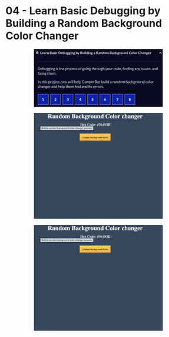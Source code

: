 # 04 - Learn Basic Debugging by Building a Random Background Color Changer

<p align="center">
  <img src="./screenshots/intro.png" width="350" title="Console">
</p>

<p align="center">
  <img src="./screenshots/result1.png" width="350" title="Console">
</p>

<p align="center">
  <img src="./screenshots/result1.png" width="350" title="Console">
</p>
